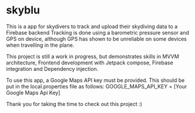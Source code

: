 # skyblu
This is a app for skydivers to track and upload their skydiving data to a Firebase backend
Tracking is done using a barometric pressure sensor and GPS on device, although GPS has shown to be unreliable on some devices when travelling in the plane.

This project is still a work in progress, but demonstrates skills in MVVM architecture, Frontend development with Jetpack compose, Firebase integration and Dependency injection.

To use this app, a Google Maps API key must be provided. This should be put in the local.properties file as follows:
    GOOGLE_MAPS_API_KEY = [Your Google Maps Api Key]

Thank you for taking the time to check out this project :) 
